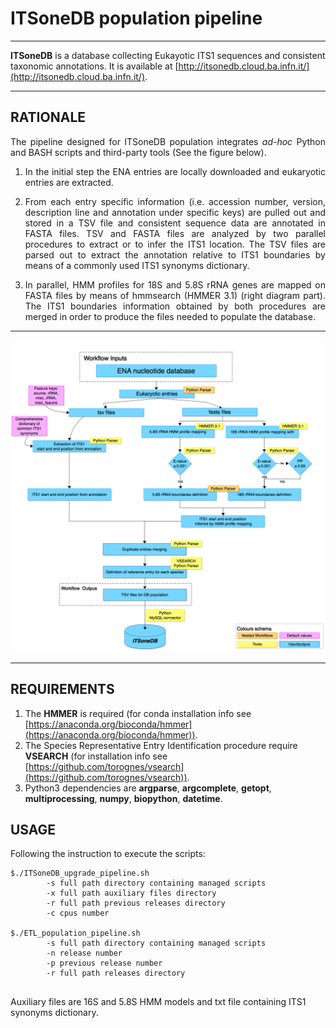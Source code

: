 # ITSoneDB population pipeline

___
**ITSoneDB** is a database collecting Eukayotic ITS1 sequences and consistent taxonomic annotations. It is available at [http://itsonedb.cloud.ba.infn.it/](http://itsonedb.cloud.ba.infn.it/). 
___
## RATIONALE  
<div align=justify>The pipeline designed for ITSoneDB population integrates <em>ad-hoc</em> Python and BASH scripts and third-party tools (See the figure below).

1. In the initial step the ENA entries are locally downloaded and eukaryotic entries are extracted.  

2. From each entry specific information (i.e. accession number, version, description line and annotation under specific keys) are pulled out and stored in a TSV file and consistent sequence data are annotated in FASTA files. TSV and FASTA files are analyzed by two parallel procedures to extract or to infer the ITS1 location. The TSV files are parsed out to extract the annotation relative to ITS1 boundaries by means of a commonly used ITS1 synonyms dictionary.
   
3. In parallel, HMM profiles for 18S and 5.8S rRNA genes are mapped on FASTA files by means of hmmsearch (HMMER 3.1) (right diagram part).  The ITS1 boundaries information obtained by both procedures are merged in order to produce the files needed to populate the database.</div>

___
![Alt text](ITSoneDB_Eukaryotes.png)

___

## REQUIREMENTS
1. The **HMMER** is required (for conda installation info see [https://anaconda.org/bioconda/hmmer](https://anaconda.org/bioconda/hmmer)).
2. The Species Representative Entry Identification procedure require **VSEARCH** (for installation info see [https://github.com/torognes/vsearch](https://github.com/torognes/vsearch)).
3. Python3 dependencies are **argparse**, **argcomplete**, **getopt**, **multiprocessing**, **numpy**, **biopython**, **datetime**.

## USAGE
Following the instruction to execute the scripts:
```
$./ITSoneDB_upgrade_pipeline.sh
        -s full path directory containing managed scripts
        -x full path auxiliary files directory
        -r full path previous releases directory
        -c cpus number
        
$./ETL_population_pipeline.sh
        -s full path directory containing managed scripts
        -n release number
        -p previous release number
        -r full path releases directory
        
```
Auxiliary files are 16S and 5.8S HMM models and txt file containing ITS1 synonyms dictionary.
 
